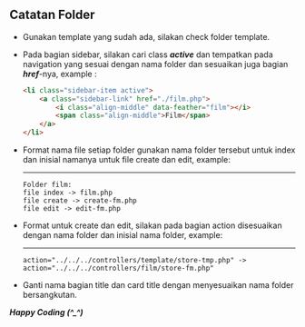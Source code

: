## Catatan Folder
  - Gunakan template yang sudah ada, silakan check folder template.
  - Pada bagian sidebar, silakan cari class ***active*** dan tempatkan pada navigation yang sesuai dengan nama folder dan sesuaikan juga bagian ***href***-nya, example : 
    ```html
    <li class="sidebar-item active">
        <a class="sidebar-link" href="./film.php">
            <i class="align-middle" data-feather="film"></i> 
            <span class="align-middle">Film</span>
        </a>
    </li>
    ```
  - Format nama file setiap folder gunakan nama folder tersebut untuk index dan inisial namanya untuk file create dan edit, example: 

    ---
        Folder film: 
        file index -> film.php
        file create -> create-fm.php
        file edit -> edit-fm.php

  - Format untuk create dan edit, silakan pada bagian action disesuaikan dengan nama folder dan inisial nama folder, example: 
    
    ---
        action="../../../controllers/template/store-tmp.php" -> action="../../../controllers/film/store-fm.php" 

  - Ganti nama bagian title dan card title dengan menyesuaikan nama folder bersangkutan.

***Happy Coding (^_^)***